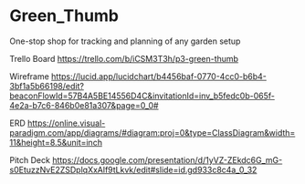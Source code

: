 # Green_Thumb
One-stop shop for tracking and planning of any garden setup

Trello Board
https://trello.com/b/iCSM3T3h/p3-green-thumb


Wireframe
https://lucid.app/lucidchart/b4456baf-0770-4cc0-b6b4-3bf1a5b66198/edit?beaconFlowId=57B4A5BE14556D4C&invitationId=inv_b5fedc0b-065f-4e2a-b7c6-846b0e81a307&page=0_0#


ERD
https://online.visual-paradigm.com/app/diagrams/#diagram:proj=0&type=ClassDiagram&width=11&height=8.5&unit=inch

Pitch Deck
https://docs.google.com/presentation/d/1yVZ-ZEkdc6G_mG-s0EtuzzNvE2ZSDplqXxAlf9tLkvk/edit#slide=id.gd933c8c4a_0_32